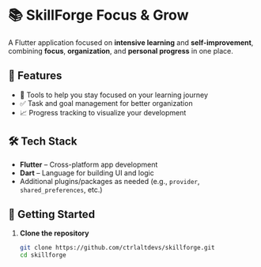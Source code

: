 # 📚 SkillForge Focus & Grow

A Flutter application focused on **intensive learning** and **self-improvement**, combining **focus**, **organization**, and **personal progress** in one place.

## 🚀 Features

- 🧠 Tools to help you stay focused on your learning journey  
- ✅ Task and goal management for better organization  
- 📈 Progress tracking to visualize your development  

## 🛠️ Tech Stack

- **Flutter** – Cross-platform app development  
- **Dart** – Language for building UI and logic  
- Additional plugins/packages as needed (e.g., `provider`, `shared_preferences`, etc.)

## 🔧 Getting Started

1. **Clone the repository**  
   ```bash
   git clone https://github.com/ctrlaltdevs/skillforge.git
   cd skillforge
